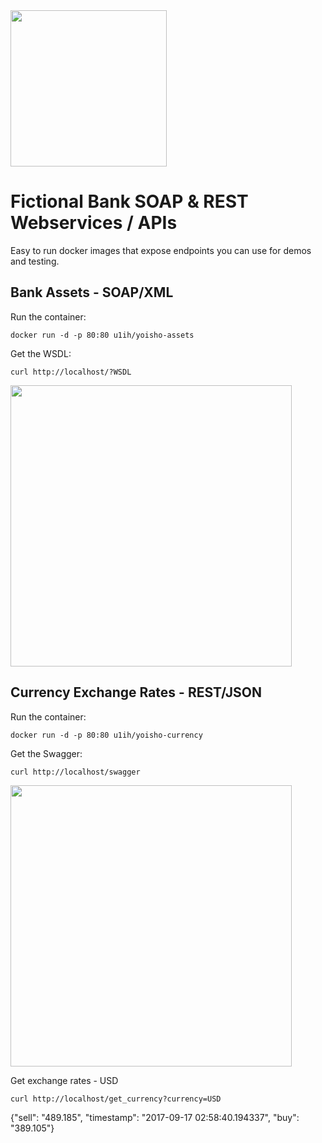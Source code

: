 <img src="https://raw.githubusercontent.com/u1i/yoisho/master/resources/yoisho-logo.png" width="250"/>


# Fictional Bank SOAP & REST Webservices / APIs

Easy to run docker images that expose endpoints you can use for demos and testing.

## Bank Assets - SOAP/XML

Run the container:

`docker run -d -p 80:80 u1ih/yoisho-assets`

Get the WSDL:

`curl http://localhost/?WSDL`

<img src="https://raw.githubusercontent.com/u1i/yoisho/master/resources/wsdl.png" width="450"/>


## Currency Exchange Rates - REST/JSON

Run the container:

`docker run -d -p 80:80 u1ih/yoisho-currency`

Get the Swagger:

`curl http://localhost/swagger`

<img src="https://raw.githubusercontent.com/u1i/yoisho/master/resources/wsdl.png" width="450"/>

Get exchange rates - USD

`curl http://localhost/get_currency?currency=USD`

{"sell": "489.185", "timestamp": "2017-09-17 02:58:40.194337", "buy": "389.105"}